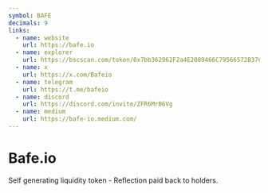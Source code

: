 ```yaml
---
symbol: BAFE
decimals: 9
links:
  - name: website
    url: https://bafe.io
  - name: explorer
    url: https://bscscan.com/token/0x7bb362962F2a4E2089466C79566572B37CFc5D78
  - name: x
    url: https://x.com/Bafeio
  - name: telegram
    url: https://t.me/bafeio
  - name: discord
    url: https://discord.com/invite/ZFR6MrB6Vg
  - name: medium
    url: https://bafe-io.medium.com/
---
```


# Bafe.io

Self generating liquidity token - Reflection paid back to holders.
